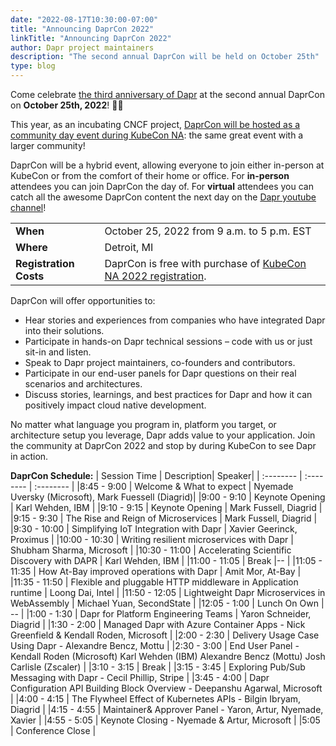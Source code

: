 ```yaml
---
date: "2022-08-17T10:30:00-07:00"
title: "Announcing DaprCon 2022"
linkTitle: "Announcing DaprCon 2022"
author: Dapr project maintainers
description: "The second annual DaprCon will be held on October 25th"
type: blog
---
```


<!-- <a href="DaprCon2021.ics" class="btn btn-primary" role="button">Download Calendar Placeholder</a> -->

Come celebrate [the third anniversary of Dapr](https://cloudblogs.microsoft.com/opensource/2019/10/16/announcing-dapr-open-source-project-build-microservice-applications/) at the second annual DaprCon on **October 25th, 2022**! 🎉🎉 

This year, as an incubating CNCF project, [DaprCon will be hosted as a community day event during KubeCon NA](https://events.linuxfoundation.org/kubecon-cloudnativecon-north-america/attend/experiences/#daprcon): the same great event with a larger community!

DaprCon will be a hybrid event, allowing everyone to join either in-person at KubeCon or from the comfort of their home or office. For **in-person** attendees you can join DaprCon the day of. For **virtual** attendees you can catch all the awesome DaprCon content the next day on the [Dapr youtube channel](https://www.youtube.com/channel/UCtpSQ9BLB_3EXdWAUQYwnRA)!

|  |  |
| -------- | -------- |
| **When** | October 25, 2022 from 9 a.m. to 5 p.m. EST |
| **Where** | Detroit, MI |
| **Registration Costs** | DaprCon is free with purchase of [KubeCon NA 2022 registration](https://events.linuxfoundation.org/kubecon-cloudnativecon-north-america/register/). |

DaprCon will offer opportunities to:

- Hear stories and experiences from companies who have integrated Dapr into their solutions.
- Participate in hands-on Dapr technical sessions – code with us or just sit-in and listen.
- Speak to Dapr project maintainers, co-founders and contributors.
- Participate in our end-user panels for Dapr questions on their real scenarios and architectures.
- Discuss stories, learnings, and best practices for Dapr and how it can positively impact cloud native development.

No matter what language you program in, platform you target, or architecture setup you leverage, Dapr adds value to your application. Join the community at DaprCon 2022 and stop by during KubeCon to see Dapr in action. 

**DaprCon Schedule:**
| Session Time | Description| Speaker|
| :-------- | :-------- | :-------- |
|8:45 - 9:00 | Welcome & What to expect | Nyemade Uversky (Microsoft), Mark Fuessell (Diagrid)|
|9:00 - 9:10 | Keynote Opening | Karl Wehden, IBM |
|9:10 - 9:15 | Keynote Opening | Mark Fussell, Diagrid |
|9:15 - 9:30 | The Rise and Reign of Microservices | Mark Fussell, Diagrid |
|9:30 - 10:00 | Simplifying IoT Integration with Dapr | Xavier Geerinck, Proximus |
|10:00 - 10:30 | Writing resilient microservices with Dapr | Shubham Sharma, Microsoft |
|10:30 - 11:00 | Accelerating Scientific Discovery with DAPR | Karl Wehden, IBM |
|11:00 - 11:05 | Break |-- |
|11:05 - 11:35 | How At-Bay improved operations with Dapr | Amit Mor, At-Bay |
|11:35 - 11:50 | Flexible and pluggable HTTP middleware in Application runtime | Loong Dai, Intel |
|11:50 - 12:05 | Lightweight Dapr Microservices in WebAssembly | Michael Yuan, SecondState |
|12:05 - 1:00 | Lunch On Own | -- |
|1:00 - 1:30 | Dapr for Platform Engineering Teams | Yaron Schneider, Diagrid |
|1:30 - 2:00 | Managed Dapr with Azure Container Apps - Nick Greenfield & Kendall Roden, Microsoft |
|2:00 - 2:30 | Delivery Usage Case Using Dapr - Alexandre Bencz, Mottu |
|2:30 - 3:00 | End User Panel - Kendall Roden (Microsoft) Karl Wehden (IBM) Alexandre Bencz (Mottu) Josh Carlisle (Zscaler) |
|3:10 - 3:15 | Break |
|3:15 - 3:45 | Exploring Pub/Sub Messaging with Dapr - Cecil Phillip, Stripe |
|3:45 - 4:00 | Dapr Configuration API Building Block Overview - Deepanshu Agarwal, Microsoft |
|4:00 - 4:15 | The Flywheel Effect of Kubernetes APIs - Bilgin Ibryam, Diagrid |
|4:15 - 4:55 | Maintainer& Approver Panel - Yaron, Artur, Nyemade, Xavier |
|4:55 - 5:05 | Keynote Closing - Nyemade & Artur, Microsoft |
|5:05 | Conference Close |
